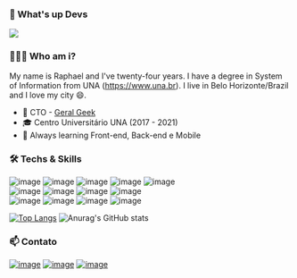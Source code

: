 ### 👋 What's up Devs 
![](https://komarev.com/ghpvc/?username=raphaeldcout)

### 👨🏻‍💻 Who am i? 

My name is Raphael and I've twenty-four years. I have a degree in System of Information from UNA (https://www.una.br). I live in Belo Horizonte/Brazil and I love my city 😄. 

- 🚀 CTO - [Geral Geek](https://geralgeek.com.br/)
- 🎓 Centro Universitário UNA (2017 - 2021)
- 🌱 Always learning Front-end, Back-end e Mobile

### 🛠  Techs & Skills
![image](https://img.shields.io/badge/HTML5-E34F26?style=for-the-badge&logo=html5&logoColor=white)
![image](https://img.shields.io/badge/CSS3-1572B6?style=for-the-badge&logo=css3&logoColor=white)
![image](https://img.shields.io/badge/JavaScript-F7DF1E?style=for-the-badge&logo=javascript&logoColor=black)
![image](https://img.shields.io/badge/TypeScript-007ACC?style=for-the-badge&logo=typescript&logoColor=white)
![image](https://img.shields.io/badge/Laravel-FF2D20?style=for-the-badge&logo=laravel&logoColor=white)
<br />
![image](https://img.shields.io/badge/Flutter-02569B?style=for-the-badge&logo=flutter&logoColor=white)
![image](https://img.shields.io/badge/React_Native-20232A?style=for-the-badge&logo=react&logoColor=61DAFB)
![image](https://img.shields.io/badge/Vue.js-35495E?style=for-the-badge&logo=vue.js&logoColor=4FC08D)
![image](https://img.shields.io/badge/Tailwind_CSS-38B2AC?style=for-the-badge&logo=tailwind-css&logoColor=white)
<br />
![image](https://img.shields.io/badge/Bootstrap-563D7C?style=for-the-badge&logo=bootstrap&logoColor=white)
![image](https://img.shields.io/badge/styled--components-DB7093?style=for-the-badge&logo=styled-components&logoColor=white)
![image](https://img.shields.io/badge/Redux-593D88?style=for-the-badge&logo=redux&logoColor=white)
![image](https://img.shields.io/badge/MySQL-00000F?style=for-the-badge&logo=mysql&logoColor=white)
<br />

[![Top Langs](https://github-readme-stats.vercel.app/api/top-langs/?username=raphaeldcout&layout=compact&theme=dark)](https://github.com/anuraghazra/github-readme-stats)
![Anurag's GitHub stats](https://github-readme-stats.vercel.app/api?username=raphaeldcout&show_icons=true&theme=dark)

### 📫 Contato
[![image](https://img.shields.io/badge/LinkedIn-0077B5?style=for-the-badge&logo=linkedin&logoColor=white)](https://www.linkedin.com/in/raphael-douglas-71375215a/)
[![image](https://img.shields.io/badge/Instagram-E4405F?style=for-the-badge&logo=instagram&logoColor=white)](https://www.instagram.com/raphaeldcout/)
[![image](https://img.shields.io/badge/Gmail-D14836?style=for-the-badge&logo=gmail&logoColor=white)](mailto:contato.raphaeldcout@gmail.com)

